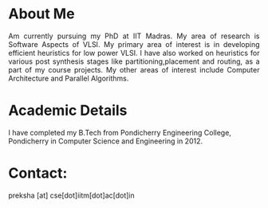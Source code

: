 # About Me
<div style = "text-align: justify">
Am currently pursuing my PhD at IIT Madras. My area of research is Software Aspects of VLSI.
My primary area of interest is in developing efficient heuristics for low power VLSI.
I have also worked on heuristics for various post synthesis stages like partitioning,placement and routing,
as a part of my course projects. My other areas of interest include Computer Architecture and Parallel Algorithms.
</div>

# Academic Details
I have completed my B.Tech from Pondicherry Engineering College, Pondicherry in Computer Science and Engineering in 2012.

# Contact:
preksha [at] cse[dot]iitm[dot]ac[dot]in
